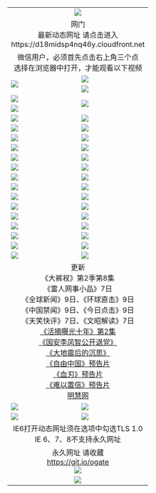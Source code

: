 ﻿<table>
  <tr></tr>
  <tr><td colspan=2 align=center><img src="https://cloud.githubusercontent.com/assets/11880933/13434984/f430fae2-e012-11e5-814f-c2df1e82b247.jpg" /></td></tr>
  <tr><td colspan=2 align=center>网门<br>最新动态网址 请点击进入
<br>https://d18midsp4nq46y.cloudfront.net
    </td>
  </tr>
  <tr>
    <td colspan=2 align=center>微信用户，必须首先点击右上角三个点<br>选择在浏览器中打开，才能观看以下视频</td>
  </tr>
  <tr>
    <td rowspan=2><a href="https://d18midsp4nq46y.cloudfront.net/ogUP.aspx?name=11DKC.mp4&count=T:2,2:8,1:16&from=github" target="_blank"><img src="https://d18midsp4nq46y.cloudfront.net/Up/11DKC1.jpg" /></a></td> 
    <td><div><a href="https://d18midsp4nq46y.cloudfront.net/ogUP.aspx?name=LRWS.mp4&count=7B:9,6B:44,5A:10,5B:35,4A:14,4B:19,3A:10,3B:26,2A:16,2B:21,1A:23,1B:29&current=7B:9" target="_blank"><img src="https://d18midsp4nq46y.cloudfront.net/Up/LRWS.jpg" /></a></td>
   </tr>
  <tr>
    <td><a href="https://d18midsp4nq46y.cloudfront.net/ogNiceVedio.aspx" target="_blank"><img src="https://d18midsp4nq46y.cloudfront.net/Up/TGKDY.jpg" /></a></td>
  </tr>
  <tr>
    <td><a href="https://d18midsp4nq46y.cloudfront.net/ogUP.aspx?name=JQR.mp4&count=2" target="_blank"><img src="https://d18midsp4nq46y.cloudfront.net/Up/JQR.jpg" /></a></td>   
    <td rowspan=2><a href="https://d18midsp4nq46y.cloudfront.net/ogUP.aspx?name=JP.mp4&count=9" target="_blank"><img src="https://d18midsp4nq46y.cloudfront.net/Up/JP.jpg" /></td>
  </tr>
  <tr>
    <td><a href="https://d18midsp4nq46y.cloudfront.net/ogUP.aspx?name=WH.mp4" target="_blank"><img src="https://d18midsp4nq46y.cloudfront.net/Up/WH.jpg" /></a></td>
  </tr>
  <tr>
    <td><a href="https://d18midsp4nq46y.cloudfront.net/ogUP.aspx?name=SSZJ.mp4&count=480P:9,S:2" target="_blank"><img src="https://d18midsp4nq46y.cloudfront.net/Up/SSZJ.jpg" /></a></td>
    <td><a href="https://d18midsp4nq46y.cloudfront.net/ogUP.aspx?name=ZY.mp4&count=2015:16" target="_blank"><img src="https://d18midsp4nq46y.cloudfront.net/Up/ZY.jpg" /></a</td>
  </tr>
  <tr>
    <td><a href="https://d18midsp4nq46y.cloudfront.net/ogUP.aspx?name=XTFY.mp4&count=B:2,A:24" target="_blank"><img src="https://d18midsp4nq46y.cloudfront.net/Up/XTFY.jpg" /></a></td>
    <td><a href="https://d18midsp4nq46y.cloudfront.net/ogUP.aspx?name=1XQK.mp4&count=13" target="_blank"><img src="https://d18midsp4nq46y.cloudfront.net/Up/1XQK.jpg" /></a</td>
  </tr>
  <tr>
    <td><a href="https://d18midsp4nq46y.cloudfront.net/ogUP.aspx?name=1LYF.mp4&count=2" target="_blank"><img src="https://d18midsp4nq46y.cloudfront.net/Up/1LYF0.jpg" /></a></td>
    <td><a href="https://d18midsp4nq46y.cloudfront.net/ogUP.aspx?name=1ZGC.mp4&count=6" target="_blank"><img src="https://d18midsp4nq46y.cloudfront.net/Up/1ZGC0.jpg" /></a></td>
  </tr>
  <tr>
    <td><a href="https://d18midsp4nq46y.cloudfront.net/ogUP.aspx?name=1ZKM.mp4&count=3&current=3" target="_blank"><img src="https://d18midsp4nq46y.cloudfront.net/Up/1ZKM0.jpg" /></a></td>  
    <td><a href="https://d18midsp4nq46y.cloudfront.net/ogUP.aspx?name=1WWY.mp4&count=6&current=6" target="_blank"><img src="https://d18midsp4nq46y.cloudfront.net/Up/1WWY0.jpg" /></a></td>
  </tr>
  <tr>
    <td><a href="https://d18midsp4nq46y.cloudfront.net/ogUP.aspx?name=10JGY.mp4&count=3" target="_blank"><img src="https://d18midsp4nq46y.cloudfront.net/Up/10JGY0.jpg" /></a></td>
    <td><a href="https://d18midsp4nq46y.cloudfront.net/ogUP.aspx?name=10CYS.mp4&count=2" target="_blank"><img src="https://d18midsp4nq46y.cloudfront.net/Up/10CYS0.jpg" /></a></td>
  </tr>
  <tr>
    <td><a href="https://d18midsp4nq46y.cloudfront.net/ogUP.aspx?name=4SQQ.mp4&count=201603:7,201602:20,201601:21&current=201603:7" target="_blank"><img src="https://d18midsp4nq46y.cloudfront.net/Up/4SQQ0.jpg"/></a></td>
    <td><a href="https://d18midsp4nq46y.cloudfront.net/ogUP.aspx?name=4SHQ.mp4&count=201603:9,201602:27,201601:28&current=201603:9" target="_blank"><img src="https://d18midsp4nq46y.cloudfront.net/Up/4SHQ0.jpg"/></a></td>
  </tr>
  <tr>
    <td><a href="https://d18midsp4nq46y.cloudfront.net/ogUP.aspx?name=4SZG.mp4&count=201603:8,201602:21,201601:23&current=201603:8" target="_blank"><img src="https://d18midsp4nq46y.cloudfront.net/Up/4SZG0.jpg"/></a></td>
    <td><a href="https://d18midsp4nq46y.cloudfront.net/ogUP.aspx?name=4SDJ.mp4&count=201603A:8,201603B:5,201602A:24,201602B:7,201601A:48,201601B:6&current=201603A:8" target="_blank"><img src="https://d18midsp4nq46y.cloudfront.net/Up/4SDJ0.jpg"/></a></td>
  </tr>
  <tr>
    <td><a href="https://d18midsp4nq46y.cloudfront.net/ogUP.aspx?name=4SGX.mp4&count=201603:1&current=201603:1" target="_blank"><img src="https://d18midsp4nq46y.cloudfront.net/Up/4SGX0.jpg"/></a></td>
    <td><a href="https://d18midsp4nq46y.cloudfront.net/ogUP.aspx?name=4SHD.mp4&count=201603:3&current=201603:1" target="_blank"><img src="https://d18midsp4nq46y.cloudfront.net/Up/4SHD0.jpg"/></a></td>
  </tr>
  <tr>
    <td><a href="https://d18midsp4nq46y.cloudfront.net/ogUP.aspx?name=4CTX.mp4&count=201603:2,201602:3,201601:4&current=201603:2" target="_blank"><img src="https://d18midsp4nq46y.cloudfront.net/Up/4CTX0.jpg"/></a></td>
    <td><a href="https://d18midsp4nq46y.cloudfront.net/ogUP.aspx?name=4CWZ.mp4&count=201603:1,201602:4,201601:4&current=201603:1" target="_blank"><img src="https://d18midsp4nq46y.cloudfront.net/Up/4CWZ0.jpg"/></a></td>
  </tr>
  <tr>
    <td><a href="https://d18midsp4nq46y.cloudfront.net/onUP.aspx?name=https://d2t6x1lwzcff38.cloudfront.net/" target="_blank"><img src="https://d18midsp4nq46y.cloudfront.net/Up/0DTW.jpg"/></a></td>
    <td><a href="https://d18midsp4nq46y.cloudfront.net/onUP.aspx?name=https://d240ns8up8earz.cloudfront.net/acenter/" target="_blank"><img src="https://d18midsp4nq46y.cloudfront.net/Up/0TDW.jpg" /></a></td>
  </tr>
  <tr>
    <td><a href="https://d18midsp4nq46y.cloudfront.net/onUP.aspx?name=https://d4508d6vomz2p.cloudfront.net/gb/nsc413.htm" target="_blank"><img src="https://d18midsp4nq46y.cloudfront.net/Up/0DJY.jpg" /></a></td>
    <td><a href="https://d18midsp4nq46y.cloudfront.net/onUP.aspx?name=https://d3bxwq7vzudb5l.cloudfront.net/xtr/gb/prog204.html" target="_blank"><img src="https://d18midsp4nq46y.cloudfront.net/Up/0XTR.jpg" /></a></td>
  </tr>
  <tr>
    <td><a href="https://d18midsp4nq46y.cloudfront.net/onUP.aspx?name=https://d3aj00iefsmfgc.cloudfront.net/" target="_blank"><img src="https://d18midsp4nq46y.cloudfront.net/Up/0MHW.jpg" /></a></td>
    <td><a href="https://d18midsp4nq46y.cloudfront.net/onUP.aspx?name=https://d1lcj91uv80klr.cloudfront.net/" target="_blank"><img src="https://d18midsp4nq46y.cloudfront.net/Up/0ZJW.jpg" /></a></td>
  </tr>
  <tr>
    <td><a href="https://d18midsp4nq46y.cloudfront.net/ogUP.aspx?name=0FG.zip" target="_blank"><img src="https://d18midsp4nq46y.cloudfront.net/Up/0FG.jpg" /></a></td>
    <td><a href="https://d18midsp4nq46y.cloudfront.net/ogUP.aspx?name=0FGA.apk" target="_blank"><img src="https://d18midsp4nq46y.cloudfront.net/Up/0FGA.jpg" /></a></td>
  </tr>
  <tr>
    <td><a href="https://d18midsp4nq46y.cloudfront.net/ogUP.aspx?name=0U.zip" target="_blank"><img src="https://d18midsp4nq46y.cloudfront.net/Up/0U.jpg" /></a></td>
    <td><a href="https://d18midsp4nq46y.cloudfront.net/ogUP.aspx?name=0UA.apk" target="_blank"><img src="https://d18midsp4nq46y.cloudfront.net/Up/0UA.jpg" /></a></td>
  </tr>
  <tr>
    <td><a href="https://d18midsp4nq46y.cloudfront.net/ogUP.aspx?name=0iPPOTV.zip" target="_blank"><img src="https://d18midsp4nq46y.cloudfront.net/Up/0iPPOTV.jpg" /></a></td>
    <td><a href="https://d18midsp4nq46y.cloudfront.net/ogUP.aspx?name=0iNTD.apk" target="_blank"><img src="https://d18midsp4nq46y.cloudfront.net/Up/0iNTD.jpg" /></a></td>
  </tr>
  <tr>
    <td colspan=2 align=center>更新<br>
      《大裤衩》第2季第8集<br>
      《雷人网事小品》7日<br>
      《全球新闻》9日、《环球直击》9日<br>
      《中国禁闻》9日、《今日点击》9日<br>
      《天笑快评》7日、《文昭解读》7日<br>
      <a href="https://d18midsp4nq46y.cloudfront.net/ogUP.aspx?name=SSZJ.mp4&count=480P:9,S:2&current=S:2" target="_blank">《活摘曝光十年》第2集</a><br>
      <a href="https://d18midsp4nq46y.cloudfront.net/ogUP.aspx?name=4LFZ.mp4" target="_blank">《国安李凤智公开退党》</a><br>
      <a href="https://d18midsp4nq46y.cloudfront.net/ogUP.aspx?name=4DDZHDCS.mp4" target="_blank">《大地震后的沉思》</a><br>
      <a href="https://d18midsp4nq46y.cloudfront.net/ogUP.aspx?name=11ZYZG0.mp4" target="_blank">《自由中国》预告片</a><br>
      <a href="https://d18midsp4nq46y.cloudfront.net/ogUP.aspx?name=11XR.mp4" target="_blank">《血刃》预告片</a><br>
      <a href="https://d18midsp4nq46y.cloudfront.net/ogUP.aspx?name=11NYZX.mp4&count=2" target="_blank">《难以置信》预告片</a><br>
      <a href="https://d18midsp4nq46y.cloudfront.net/onUP.aspx?name=https://www.minghui.org/" target="_blank">明慧网</a></td>
    </td>
  </tr>
  <tr>
    <td><a href="https://d18midsp4nq46y.cloudfront.net/ogNice.aspx" target="_blank"><img src="https://d18midsp4nq46y.cloudfront.net/Up/0WCYY.jpg" /></a></td>
    <td><a href="https://d18midsp4nq46y.cloudfront.net/onCO.aspx?ob=600%E4%BA%8B%E7%89%A9&op=%E5%A2%9E%E5%88%A0%E6%94%B9&args=WH1~%23%E7%B1%BB%E5%9E%8B6%E6%96%B0%E9%97%BB%7c%23%E7%B1%BB%E5%9E%8B6%E8%AF%84%E8%AE%BA&mode=" target="_blank"><img src="https://d18midsp4nq46y.cloudfront.net/Up/0WZTT.jpg" /></a></td> 
  </tr>
  <tr>
    <td><a href="https://d18midsp4nq46y.cloudfront.net/ogDY.aspx" target="_blank"><img src="https://d18midsp4nq46y.cloudfront.net/Up/0FK.jpg" /></a></td>
    <td><a href="https://d18midsp4nq46y.cloudfront.net/ogST.aspx" target="_blank"><img src="https://d18midsp4nq46y.cloudfront.net/Up/0ST.jpg" /></a></td> 
  </tr>
  <tr>
    <td colspan=2 align=center>IE6打开动态网址须在选项中勾选TLS 1.0<br/>IE 6、7、8不支持永久网址<br/>
      <!--微信可扫描以下临时二维码<br/>https://bit.ly/1mBQHW8<br/><a href="https://d18midsp4nq46y.cloudfront.net/Up/0WMGDL3.png" target="_blank"><img src="https://d18midsp4nq46y.cloudfront.net/Up/0WMGD3.png"/></a><br-->
  </tr>
  <tr>
    <td colspan=2 align=center>永久网址 请收藏<br/><a href="https://git.io/ogate" target="_blank">https://git.io/ogate</a><br/><a href="https://d18midsp4nq46y.cloudfront.net/Up/0WMGDL2.png" target="_blank"><img src="https://d18midsp4nq46y.cloudfront.net/Up/0WMGD2.png"/></a></td>
  </tr>
  <tr>
    <td colspan=2 align=center><a href="https://d18midsp4nq46y.cloudfront.net/ogUP.aspx?name=0oGate.apk" target="_blank"><img src="https://d18midsp4nq46y.cloudfront.net/Up/0WMAZ.jpg" /></a></td>
  </tr>
  <!--tr>
    <td colspan=2 align=center>可能失效的动态网址
    </td>
  </tr-->
</table>
